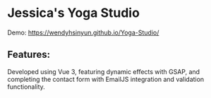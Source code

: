 # Jessica's Yoga Studio

Demo: https://wendyhsinyun.github.io/Yoga-Studio/

## Features:

Developed using Vue 3, featuring dynamic effects with GSAP, and completing the contact form with EmailJS integration and validation functionality.
